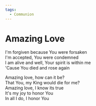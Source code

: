 ```yaml
---
tags:
  - Communion
---
```


# Amazing Love

I'm forgiven because You were forsaken  
I'm accepted, You were condemned  
I am alive and well, Your spirit is within me  
'Cause You died and rose again  

Amazing love, how can it be?  
That You, my King would die for me?  
Amazing love, I know its true  
It's my joy to honor You  
In all I do, I honor You  